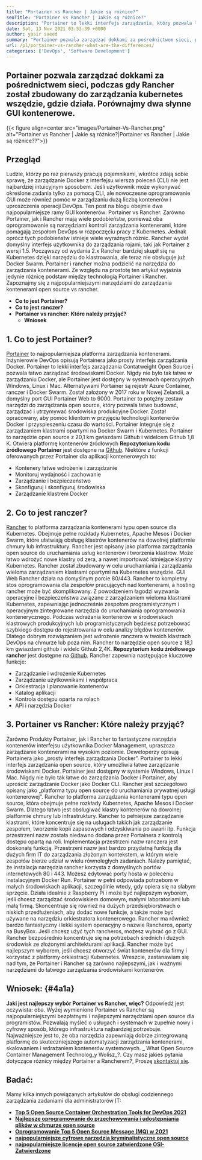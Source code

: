 ```yaml
---
title: "Portainer vs Rancher | Jakie są różnice?" 
seoTitle: "Portainer vs Rancher | Jakie są różnice?" 
description: "Portainer to lekki interfejs zarządzania, który pozwala łatwo zarządzać różnymi środowiskami Docker, podczas gdy Rancher został zbudowany do zarządzania kubernetes wszędzie." 
date: Sat, 13 Nov 2021 03:53:39 +0000
author: yasir saeed
summary: "Portainer pozwala zarządzać dokkami za pośrednictwem sieci, podczas gdy Rancher został zbudowany do zarządzania kubernetes wszędzie, gdzie działa. Porównajmy dwa słynne GUI kontenerowe." 
url: /pl/portainer-vs-rancher-what-are-the-differences/
categories: ['DevOps', 'Software Development']
---
```


## Portainer pozwala zarządzać dokkami za pośrednictwem sieci, podczas gdy Rancher został zbudowany do zarządzania kubernetes wszędzie, gdzie działa. Porównajmy dwa słynne GUI kontenerowe.

{{< figure align=center src="images/Portainer-Vs-Rancher.png" alt="Portainer vs Rancher | Jakie są różnice?|Portainer vs Rancher | Jakie są różnice??">}}


## Przegląd
Ludzie, którzy po raz pierwszy pracują pojemnikami, wkrótce zdają sobie sprawę, że zarządzanie Docker z interfejsu wiersza poleceń (CLI) nie jest najbardziej intuicyjnym sposobem. Jeśli użytkownik może wykonywać określone zadania tylko za pomocą CLI, ale nowoczesne oprogramowanie GUI może również pomóc w zarządzaniu dużą liczbą kontenerów i uproszczenia operacji DevOps. Ten post na blogu obejmie dwa najpopularniejsze ramy GUI kontenerów: Portainer vs Rancher.
Zarówno Portainer, jak i Rancher mają wiele podobieństw, ponieważ oba oprogramowanie są narzędziami kontroli zarządzania kontenerami, które pomagają zespołom DevOps w rozpoczęciu pracy z Kubernetes. Jednak oprócz tych podobieństw istnieje wiele wyraźnych różnic. Rancher wydał domyślny interfejs użytkownika do zarządzania rojami, taki jak Portainer z wersji 1.5. Począwszy od wydania 2.x Rancher bardziej skupił się na Kubernetes dzięki narzędziu do klastrowania, ale teraz nie obsługuje już Docker Swarm.
Portainer i rancher można podzielić na narzędzia do zarządzania kontenerami. Ze względu na prostotę ten artykuł wyjaśnia jedynie różnicę podstaw między technologią Portainer i Rancher. Zapoznajmy się z najpopularniejszymi narzędziami do zarządzania kontenerami open source vs rancher.
* **Co to jest Portainer?** 
* **Co to jest ranczer?** 
* **Portainer vs rancher: Które należy przyjąć?** 
  * **Wniosek** 

## **1. Co to jest Portainer?** 
[Portainer][1] to najpopularniejsza platforma zarządzania kontenerami. Inżynierowie DevOps opisują Portainera jako prosty interfejs zarządzania Docker. Portainer to lekki interfejs zarządzania Contatweight Open Source i pozwala łatwo zarządzać środowiskami Docker. Nigdy nie było tak łatwe w zarządzaniu Docker, ale Portainer jest dostępny w systemach operacyjnych Windows, Linux i Mac. Alternatywami Portainer są rejestr Azure Container, ranczer i Docker Swarm. Został założony w 2017 roku w Nowej Zelandii, a domyślny port GUI Portainer Web to 9000.
Portainer to potężny zestaw narzędzi do zarządzania open source, który pozwala łatwo budować, zarządzać i utrzymywać środowiska produkcyjne Docker. Został opracowany, aby pomóc klientom w przyjęciu technologii kontenerów Docker i przyspieszeniu czasu do wartości. Portainer integruje się z zarządzaniem klastrami opartymi na Docker Swarm i Kubernetes. Portainer to narzędzie open source z 20,1 km gwiazdami Github i widelcem Github 1,8 K. Otwiera platformę kontenerów źródłowych **Repozytorium kodu źródłowego Portainer** jest dostępne na [Github][2]. Niektóre z funkcji oferowanych przez Portainer dla aplikacji kontenerowych to:
  * Kontenery łatwe wdrożenie i zarządzanie
  * Monitoruj wydajność i zachowanie
  * Zarządzanie i bezpieczeństwo
  * Skonfiguruj i skonfiguruj środowiska
  * Zarządzanie klastrem Docker

## 2. Co to jest ranczer?
[Rancher][3] to platforma zarządzania kontenerami typu open source dla Kubernetes. Obejmuje pełne rozkłady Kubernetes, Apache Mesos i Docker Swarm, które ułatwiają obsługę klastrów kontenerów na dowolnej platformie chmury lub infrastruktury. Rancher jest opisany jako platforma zarządzania open source do uruchamiania usług kontenerów i tworzenia klastrów. Może łatwo wdrożyć nowe klastry od zera, a nawet importować istniejące klastry Kubernetes. Rancher został zbudowany w celu uruchamiania i zarządzania wieloma zarządzaniem klastrami opartymi na Kubernetes wszędzie. GUI Web Rancher działa na domyślnym porcie 80/443.
Rancher to kompletny stos oprogramowania dla zespołów pracujących nad kontenerami, a hosting rancher może być skomplikowany. Z powodzeniem łagodzi wyzwania operacyjne i bezpieczeństwa związane z zarządzaniem wieloma klastrami Kubernetes, zapewniając jednocześnie zespołom programistycznym i operacyjnym zintegrowane narzędzia do uruchamiania oprogramowania kontenerycznego. Podczas wdrażania kontenerów w środowiskach klastrowych produkcyjnych lub programistycznych będziesz potrzebować szybkiego dostępu do rejestrowania w celu analizy błędów kontenerów. Dlatego dobrym rozwiązaniem jest wdrożenie ranczera w twoich klastrach DevOps na chmurze lub poza nim. Rancher to narzędzie open source z 18,1 km gwiazdami github i widelc Github 2,4K. **Repozytorium kodu źródłowego rancher** jest dostępne na [Github][4]. Rancher zapewnia następujące kluczowe funkcje:
  * Zarządzanie i wdrożenie Kubernetes
  * Zarządzanie użytkownikami i współpraca
  * Orkiestracja i planowanie kontenerów
  * Katalog aplikacji
  * Kontrola dostępu oparta na rolach
  * API i narzędzia Docker

## 3. Portainer vs Rancher: Które należy przyjąć?
Zarówno Produkty Portainer, jak i Rancher to fantastyczne narzędzia kontenerów interfejsu użytkownika Docker Management, upraszcza zarządzanie kontenerami na wysokim poziomie.
Deweloperzy opisują Portainera jako „prosty interfejs zarządzania Docker”. Portainer to lekki interfejs zarządzania open source, który umożliwia łatwe zarządzanie środowiskami Docker. Portainer jest dostępny w systemie Windows, Linux i Mac. Nigdy nie było tak łatwe do zarządzania Docker i Portainer, aby uprościć zarządzanie Docker jako Docker CLI.
Rancher jest szczegółowo opisany jako „platforma typu open source do uruchamiania prywatnej usługi kontenerowej”. Rancher to platforma zarządzania kontenerami typu open source, która obejmuje pełne rozkłady Kubernetes, Apache Mesos i Docker Swarm. Dlatego łatwo jest obsługiwać klastry kontenerów na dowolnej platformie chmury lub infrastruktury. Rancher to pełniejsze zarządzanie klastrami, które koncentruje się na usługach takich jak zarządzanie zespołem, tworzenie kopii zapasowych i odzyskiwania po awarii itp.
Funkcja przestrzeni nazw została niedawno dodana przez Portainera z kontrolą dostępu opartą na roli. Implementacja przestrzeni nazw ranczera jest doskonałą funkcją. Przestrzeni nazw jest bardzo przydatną funkcją dla dużych firm IT do zarządzania złożonym kontekstem, w którym wiele zespołów bierze udział w wielu równoległych zadaniach. Należy pamiętać, że instalacja narzędzia rancher korzysta z domyślnych portów internetowych 80 i 443. Możesz edytować porty hosta w poleceniu instalacyjnym Docker Run.
Portainer w pełni odpowiada potrzebom w małych środowiskach aplikacji, szczególnie wtedy, gdy opiera się na słabym sprzęcie. Działa idealnie z Raspberry Pi i może być najlepszym wyborem, jeśli chcesz zarządzać środowiskiem domowym, małymi laboratoriami lub małą firmą. Skoncentruje się również na dużych przedsiębiorstwach o niskich przedłużeniach, aby dodać nowe funkcje, a także może być używane na narzędziu orkiestratora kontenerowego. Rancher ma również bardzo fantastyczny i lekki system operacyjny o nazwie Rancheros, oparty na BusyBox. Jeśli chcesz użyć tych rancheros, możesz wybrać go z GUI. Rancher bezpośrednio koncentruje się na potrzebach średnich i dużych środowisk ze złożonymi architekturami aplikacji. Rancher może być najlepszym wyborem, jeśli chcesz otworzyć świat kontenerów dla firmy i korzystać z platformy orkiestracji Kubernetes.
Wreszcie, zastanawiam się nad tym, że Portainer i Rancher są zarówno najlepszymi, jak i ważnymi narzędziami do łatwego zarządzania środowiskami kontenerów.

## Wniosek: {#4a1a}

**Jaki jest najlepszy wybór Portainer vs Rancher, więc?** Odpowiedź jest oczywista: oba. Wyżej wymienione Portainer vs Rancher są najpopularniejszymi bezpłatnymi i najlepszymi narzędziami open source dla programistów. Pozwalają myśleć o usługach i systemach w zupełnie nowy i cyfrowy sposób, którego infrastruktura najbardziej potrzebuje. Najważniejsze jest to, że oba narzędzia zapewniają dobrze zintegrowaną platformę do skuteczniejszego automatyzacji zarządzania kontenerami, skalowaniem i wdrażaniem kontenerów systemowych.
_ What Open Source Container Management Technolog_y Wolisz_?. Czy masz jakieś pytania dotyczące różnicy między Portainer a Rancherem?, Proszę [skontaktuj się][5].

## Badać:
Mamy kilka innych powiązanych artykułów do obsługi codziennego zarządzania zadaniami dla administratorów IT:
* **[Top 5 Open Source Container Orchestration Tools for DevOps 2021][6]** 
* **[Najlepsze oprogramowanie do przechowywania i udostępniania plików w chmurze open source][7]** 
* **[Oprogramowanie Top 5 Open Source Message (MQ) w 2021][8]** 
* **[najpopularniejsze cyfrowe narzędzia kryminalistyczne open source][9]** 
* **[najpopularniejsze licencje open source zatwierdzone OSI-Zatwierdzone][10]** 



[1]: https://www.portainer.io/
[2]: https://github.com/portainer/portainer
[3]: https://rancher.com/
[4]: https://github.com/rancher/rancher
[5]: mailto:yasir.saeed@aspose.com
[6]: https://blog.containerize.com/devops/top-5-open-source-container-orchestration-tools-for-devops-in-2021/
[7]: https://products.containerize.com/backup-and-sync/
[8]: https://blog.containerize.com/message-queue-software/top-5-open-source-message-queue-software-in-2021/
[9]: https://blog.containerize.com/digital-forensic-tools/top-5-open-source-digital-forensic-tools-in-2021/
[10]: https://blog.containerize.com/licenses-standards/top-5-most-popular-osi-approved-open-source-licenses-of-2021/
